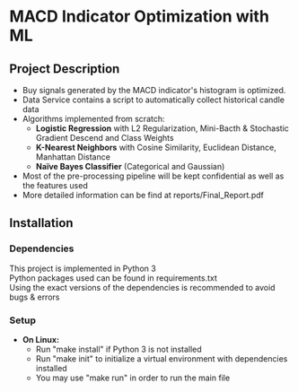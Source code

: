 # MACD Indicator Optimization with ML

## Project Description
* Buy signals generated by the MACD indicator's histogram is optimized. 
* Data Service contains a script to automatically collect historical candle data
* Algorithms implemented from scratch: 
    - __Logistic Regression__ with L2 Regularization, Mini-Bacth & Stochastic Gradient Descend and Class Weights
    - __K-Nearest Neighbors__ with Cosine Similarity, Euclidean Distance, Manhattan Distance
    - __Naïve Bayes Classifier__ (Categorical and Gaussian)
* Most of the pre-processing pipeline will be kept confidential as well as the features used
* More detailed information can be find at reports/Final_Report.pdf

## Installation
### Dependencies
This project is implemented in Python 3 \
Python packages used can be found in requirements.txt \
Using the exact versions of the dependencies is recommended to avoid bugs & errors 
### Setup
* __On Linux:__
  - Run "make install" if Python 3 is not installed
  - Run "make init" to initialize a virtual environment with dependencies installed
  - You may use "make run" in order to run the main file
